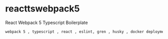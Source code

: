 # reacttswebpack5
React Webpack 5 Typescript Boilerplate
```markdown
webpack 5 , typescript , react , eslint, gren , husky , docker deployment , webpack-bundle-analyzer ,redux.
